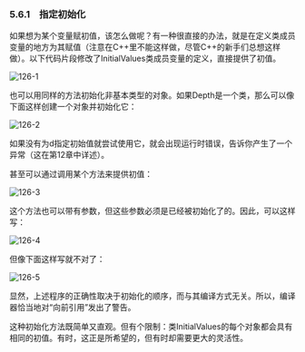 ### 5.6.1　指定初始化

如果想为某个变量赋初值，该怎么做呢？有一种很直接的办法，就是在定义类成员变量的地方为其赋值（注意在C++里不能这样做，尽管C++的新手们总想这样做）。以下代码片段修改了InitialValues类成员变量的定义，直接提供了初值。

![126-1](../Images/image02747.jpeg)

也可以用同样的方法初始化非基本类型的对象。如果Depth是一个类，那么可以像下面这样创建一个对象并初始化它：

![126-2](../Images/image02748.jpeg)

如果没有为d指定初始值就尝试使用它，就会出现运行时错误，告诉你产生了一个异常（这在第12章中详述）。

甚至可以通过调用某个方法来提供初值：

![126-3](../Images/image02749.jpeg)

这个方法也可以带有参数，但这些参数必须是已经被初始化了的。因此，可以这样写：

![126-4](../Images/image02750.jpeg)

但像下面这样写就不对了：

![126-5](../Images/image02751.jpeg)

显然，上述程序的正确性取决于初始化的顺序，而与其编译方式无关。所以，编译器恰当地对“向前引用”发出了警告。

这种初始化方法既简单又直观。但有个限制：类InitialValues的每个对象都会具有相同的初值。有时，这正是所希望的，但有时却需要更大的灵活性。